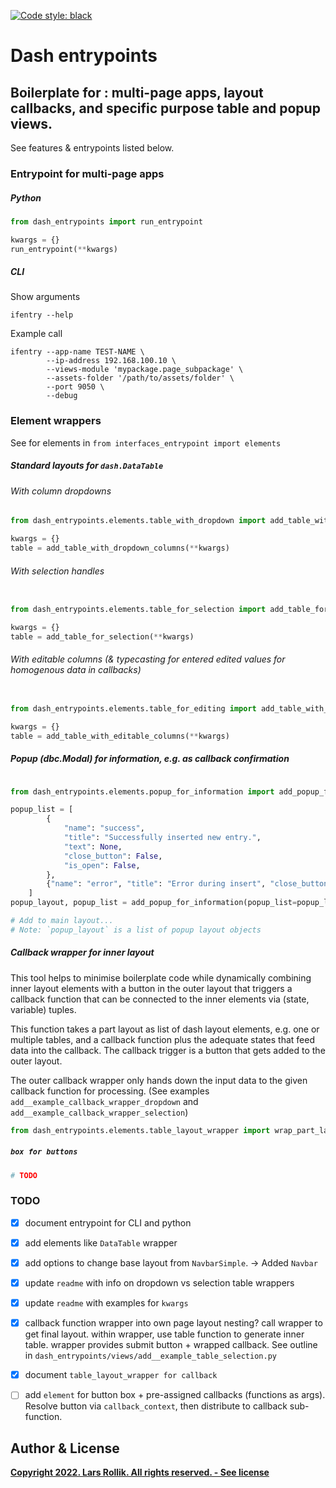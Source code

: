 <!--
-*- coding: utf-8 -*-

 Author: Lars B. Rollik <L.B.Rollik@protonmail.com>
 License:
-->
[![Code style: black](https://img.shields.io/badge/code%20style-black-000000.svg)](https://github.com/python/black)


# Dash entrypoints

Boilerplate for : multi-page apps, layout callbacks, and specific purpose table and popup views.
---

See features & entrypoints listed below.

### Entrypoint for multi-page apps

##### Python

```python
from dash_entrypoints import run_entrypoint

kwargs = {}
run_entrypoint(**kwargs)
```


##### CLI

Show arguments
```shell
ifentry --help
```

Example call
```shell
ifentry --app-name TEST-NAME \
        --ip-address 192.168.100.10 \
        --views-module 'mypackage.page_subpackage' \
        --assets-folder '/path/to/assets/folder' \
        --port 9050 \
        --debug
```



### Element wrappers

See for elements in `from interfaces_entrypoint import elements`

##### Standard layouts for `dash.DataTable`

###### With column dropdowns

```python
from dash_entrypoints.elements.table_with_dropdown import add_table_with_dropdown_columns

kwargs = {}
table = add_table_with_dropdown_columns(**kwargs)
```

###### With selection handles

```python

from dash_entrypoints.elements.table_for_selection import add_table_for_selection

kwargs = {}
table = add_table_for_selection(**kwargs)
```

###### With editable columns (& typecasting for entered edited values for homogenous data in callbacks)

```python

from dash_entrypoints.elements.table_for_editing import add_table_with_editable_columns

kwargs = {}
table = add_table_with_editable_columns(**kwargs)
```

##### Popup (dbc.Modal) for information, e.g. as callback confirmation
```python

from dash_entrypoints.elements.popup_for_information import add_popup_for_information

popup_list = [
        {
            "name": "success",
            "title": "Successfully inserted new entry.",
            "text": None,
            "close_button": False,
            "is_open": False,
        },
        {"name": "error", "title": "Error during insert", "close_button": True},
    ]
popup_layout, popup_list = add_popup_for_information(popup_list=popup_list)

# Add to main layout...
# Note: `popup_layout` is a list of popup layout objects
```

##### Callback wrapper for inner layout

This tool helps to minimise boilerplate code while dynamically combining inner layout elements
with a button in the outer layout that triggers a callback function that can be connected
to the inner elements via (state, variable) tuples.

This function takes a part layout as list of dash layout elements, e.g. one or multiple tables,
and a callback function plus the adequate states that feed data into the callback.
The callback trigger is a button that gets added to the outer layout.

The outer callback wrapper only hands down the input data to the given callback function for processing.
(See examples `add__example_callback_wrapper_dropdown` and `add__example_callback_wrapper_selection`)

```python
from dash_entrypoints.elements.table_layout_wrapper import wrap_part_layout_for_callback


```

##### `box for buttons`

```python
# TODO
```


### TODO

- [x] document entrypoint for CLI and python
- [x] add elements like `DataTable` wrapper
- [x] add options to change base layout from `NavbarSimple`. -> Added `Navbar`
- [x] update `readme` with info on dropdown vs selection table wrappers
- [x] update `readme` with examples for `kwargs`
- [x] callback function wrapper into own page layout nesting? call wrapper to get final layout. within wrapper, use table function to generate inner table. wrapper provides submit button + wrapped callback. See outline in `dash_entrypoints/views/add__example_table_selection.py`
- [x] document `table_layout_wrapper for callback`
- [ ] add `element` for button box + pre-assigned callbacks (functions as args). Resolve button via `callback_context`, then distribute to callback sub-function.


## Author & License
 **[Copyright 2022. Lars Rollik. All rights reserved. - See license](LICENSE)**
